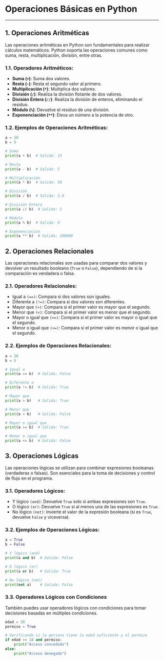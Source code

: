 # Operaciones Básicas en Python

---

## **1. Operaciones Aritméticas**

Las operaciones aritméticas en Python son fundamentales para realizar cálculos matemáticos. Python soporta las operaciones comunes como suma, resta, multiplicación, división, entre otras.

### **1.1. Operadores Aritméticos:**

- **Suma (`+`)**: Suma dos valores.
- **Resta (`-`)**: Resta el segundo valor al primero.
- **Multiplicación (`*`)**: Multiplica dos valores.
- **División (`/`)**: Realiza la división flotante de dos valores.
- **División Entera (`//`)**: Realiza la división de enteros, eliminando el residuo.
- **Módulo (`%`)**: Devuelve el residuo de una división.
- **Exponenciación (`**`)**: Eleva un número a la potencia de otro.

### **1.2. Ejemplos de Operaciones Aritméticas:**

```python
a = 10
b = 5

# Suma
print(a + b)  # Salida: 15

# Resta
print(a - b)  # Salida: 5

# Multiplicación
print(a * b)  # Salida: 50

# División
print(a / b)  # Salida: 2.0

# División Entera
print(a // b)  # Salida: 2

# Módulo
print(a % b)  # Salida: 0

# Exponenciación
print(a ** b)  # Salida: 100000
```

## 2. Operaciones Relacionales

Las operaciones relacionales son usadas para comparar dos valores y devolver un resultado booleano (`True` o `False`), dependiendo de si la comparación es verdadera o falsa.

### 2.1. Operadores Relacionales:

- Igual a `(==)`: Compara si dos valores son iguales.
- Diferente a `(!=)`: Compara si dos valores son diferentes.
- Mayor que `(>)`: Compara si el primer valor es mayor que el segundo.
- Menor que `(<)`: Compara si el primer valor es menor que el segundo.
- Mayor o igual que `(>=)`: Compara si el primer valor es mayor o igual que el segundo.
- Menor o igual que `(<=)`: Compara si el primer valor es menor o igual que el segundo.

### 2.2. Ejemplos de Operaciones Relacionales:

```python
a = 10
b = 5

# Igual a
print(a == b)  # Salida: False

# Diferente a
print(a != b)  # Salida: True

# Mayor que
print(a > b)   # Salida: True

# Menor que
print(a < b)   # Salida: False

# Mayor o igual que
print(a >= b)  # Salida: True

# Menor o igual que
print(a <= b)  # Salida: False
```

## 3. Operaciones Lógicas

Las operaciones lógicas se utilizan para combinar expresiones booleanas (verdaderas o falsas). Son esenciales para la toma de decisiones y control de flujo en el programa.

### 3.1. Operadores Lógicos:

- Y lógico `(and)`: Devuelve `True` solo si ambas expresiones son `True`.
- O lógico `(or)`: Devuelve `True` si al menos una de las expresiones es `True`.
- No lógico `(not)`: Invierte el valor de la expresión booleana (si es `True`, devuelve `False` y viceversa).

### 3.2. Ejemplos de Operaciones Lógicas:

```python
a = True
b = False

# Y lógico (and)
print(a and b)  # Salida: False

# O lógico (or)
print(a or b)   # Salida: True

# No lógico (not)
print(not a)    # Salida: False
```

### 3.3. Operadores Lógicos con Condiciones

También puedes usar operadores lógicos con condiciones para tomar decisiones basadas en múltiples condiciones.

```python
edad = 20
permiso = True

# Verificando si la persona tiene la edad suficiente y el permiso
if edad >= 18 and permiso:
    print("Acceso concedido")
else:
    print("Acceso denegado")
```

